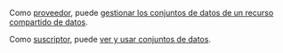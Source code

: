 Como [proveedor](hdx1681040827922.md), puede [gestionar los conjuntos de datos de un recurso compartido de datos](rfg1681040443995.md).

Como [suscriptor](hdx1681040827922.md), puede [ver y usar conjuntos de datos](hfx1686247226223.md).
